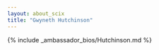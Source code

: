 ```yaml
---
layout: about_scix
title: "Gwyneth Hutchinson"
---
```


{% include _ambassador_bios/Hutchinson.md %}
